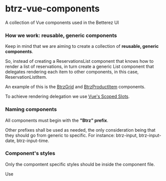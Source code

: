 # btrz-vue-components
A collection of Vue components used in the Betterez UI

### How we work: reusable, generic components

Keep in mind that we are aiming to create a collection of **reusable, generic components**.

So, instead of creating a ReservationsList component that knows how to render a list of reservations, in turn create a generic List component that delegates rendering each item to other components, in this case, ReservationListItem.

An example of this is the [BtrzGrid](src/btrz-grid.vue) and [BtrzProductItem](src/btrz-product-item.vue) components.

To achieve rendering delegation we use [Vue's Scoped Slots](https://vuejs.org/v2/guide/components.html#Scoped-Slots).

### Naming components

All components must begin with the **"Btrz" prefix**.

Other prefixes shall be used as needed, the only consideration being that they should go from generic to specific. For instance: btrz-input, btrz-input-date, btrz-input-time.

### Component's styles

Only the compontent specific styles should be inside the component file.

Use [<style scoped>](https://vue-loader.vuejs.org/en/features/scoped-css.html), but be aware that this prevents others from overriding the component's styles.

Other non specific styles, shared between components, should be under the /assets/css/ folder, following the [ITCSS standard](https://speakerdeck.com/dafed/managing-css-projects-with-itcss). ** not yet implemented **

Each application using btrz-vue-components is responsible for providing the rest of the styles:
- Base CSS like typography
- Bootstrap (compatible version)
- Overrides to each component as needed (the component must allow it, again: use <style scoped> with caution)

### Component demo page

** Work in progress: not yet implemented **

Before creating a component, check the demo pages to avoid duplicates. You can also ask in Slack: #vue-components

### Internationalization support

Components in btrz-vue-components should expect a $t method available on the component instance. This method accepts a lexicon key, and returns the corresponding translation. It is up to each project using the components to provide this $t method. For instance btrz-vue-websales does it using vuex-i18n plugin.
